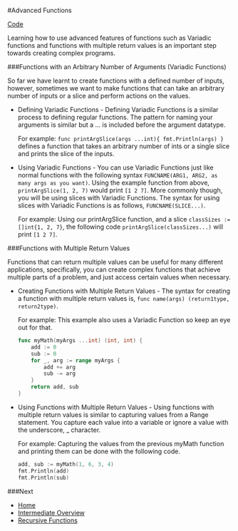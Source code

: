 #Advanced Functions

[Code](adv-func.go)

Learning how to use advanced features of functions such as Variadic functions and functions with multiple return values is an important step towards creating complex programs.

###Functions with an Arbitrary Number of Arguments (Variadic Functions)

So far we have learnt to create functions with a defined number of inputs, however, sometimes we want to make functions that can take an arbitrary number of inputs or a slice and perform actions on the values.

* Defining Variadic Functions - Defining Variadic Functions is a similar process to defining regular functions. The pattern for naming your arguments is similar but a ... is included before the argument datatype.

	For example: `func printArgSlice(args ...int){ fmt.Println(args) }` defines a function that takes an arbitrary number of ints or a single slice and prints the slice of the inputs.

* Using Variadic Functions - You can use Variadic Functions just like normal functions with the following syntax `FUNCNAME(ARG1, ARG2, as many args as you want)`. Using the example function from above, `printArgSlice(1, 2, 7)` would print `[1 2 7]`. More commonly though, you will be using slices with Variadic Functions. The syntax for using slices with Variadic Functions is as follows, `FUNCNAME(SLICE...)`.

	For example: Using our printArgSlice function, and a slice `classSizes := []int{1, 2, 7}`, the following code `printArgSlice(classSizes...)` will print `[1 2 7]`.

###Functions with Multiple Return Values

Functions that can return multiple values can be useful for many different applications, specifically, you can create complex functions that achieve multiple parts of a problem, and just access certain values when necessary.

* Creating Functions with Multiple Return Values - The syntax for creating a function with multiple return values is, `func name(args) (return1type, return2type)`.

	For example: This example also uses a Variadic Function so keep an eye out for that.
	```go
	func myMath(myArgs ...int) (int, int) {
		add := 0
		sub := 0
		for _, arg := range myArgs {
			add += arg
			sub -= arg
		}
		return add, sub
	}
	```

* Using Functions with Multiple Return Values - Using functions with multiple return values is similar to capturing values from a Range statement. You capture each value into a variable or ignore a value with the underscore, _ character.

	For example: Capturing the values from the previous myMath function and printing them can be done with the following code.
	```go
	add, sub := myMath(1, 6, 3, 4)
	fmt.Println(add)
	fmt.Println(sub)
	```

###Next

* [Home](../../README.md)
* [Intermediate Overview](../intermediate.md)
* [Recursive Functions](../recursive-functions/recursive-functions.md)
